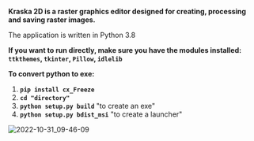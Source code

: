 **Kraska 2D is a raster graphics editor designed
for creating, processing and saving raster images.**

The application is written in Python 3.8


**If you want to run directly, make sure you have the modules installed:
`ttkthemes`, `tkinter`, `Pillow`, `idlelib`**


**To convert python to exe:**
1. **`pip install cx_Freeze`**
2. **`cd "directory"`**
3. **`python setup.py build`**       "to create an exe"
4. **`python setup.py bdist_msi`**   "to create a launcher"

![2022-10-31_09-46-09](https://user-images.githubusercontent.com/103824591/198952380-019b5ba8-3092-4835-aefa-f64fb800fd08.png)
